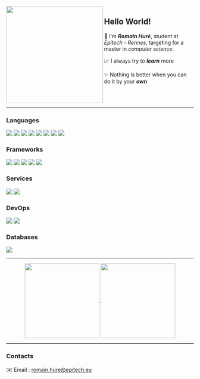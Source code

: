 
<img src="https://e0.pxfuel.com/wallpapers/691/707/desktop-wallpaper-morgan-codes-minimal-minimalist-code.jpg" height="260" align="left" />

## Hello World!
📝 I'm ***Romain Huré***, student at *Epitech - Rennes*, targeting for a master in *computer science*.

📈 I always try to ***learn*** more

✨ Nothing is better when you can do it by your ***own***

<br /><br />

---

### Languages
<div>
  <img src="https://img.shields.io/badge/C-00599C?style=for-the-badge&logo=c&logoColor=white" />
  <img src="https://img.shields.io/badge/C%2B%2B-00599C?style=for-the-badge&logo=c%2B%2B&logoColor=white" />
  <img src="https://img.shields.io/badge/Shell_Script-121011?style=for-the-badge&logo=gnu-bash&logoColor=white" />
  <img src="https://img.shields.io/badge/Python-FFD43B?style=for-the-badge&logo=python&logoColor=blue" />
  <img src="https://img.shields.io/badge/HTML5-E34F26?style=for-the-badge&logo=html5&logoColor=white" />
  <img src="https://img.shields.io/badge/CSS3-1572B6?style=for-the-badge&logo=css3&logoColor=white" />
  <img src="https://img.shields.io/badge/JavaScript-323330?style=for-the-badge&logo=javascript&logoColor=F7DF1E" />
  <img src="https://img.shields.io/badge/TypeScript-007ACC?style=for-the-badge&logo=typescript&logoColor=white" />
</div>

### Frameworks
<div>
  <img src="https://img.shields.io/badge/Node%20js-339933?style=for-the-badge&logo=nodedotjs&logoColor=white" />
  <img src="https://img.shields.io/badge/Tailwind_CSS-38B2AC?style=for-the-badge&logo=tailwind-css&logoColor=white" />
  <img src="https://img.shields.io/badge/React-20232A?style=for-the-badge&logo=react&logoColor=61DAFB" />
  <img src="https://img.shields.io/badge/SvelteKit-FF3E00?style=for-the-badge&logo=Svelte&logoColor=white" />
  <img src="https://img.shields.io/badge/nestjs-E0234E?style=for-the-badge&logo=nestjs&logoColor=white" />
</div>

### Services
<div>
  <img src="https://img.shields.io/badge/firebase-ffca28?style=for-the-badge&logo=firebase&logoColor=black" />
  <img src="https://img.shields.io/badge/Stripe-626CD9?style=for-the-badge&logo=Stripe&logoColor=white" />
</div>

### DevOps
<div>
  <img src="https://img.shields.io/badge/Docker-2CA5E0?style=for-the-badge&logo=docker&logoColor=white" />
  <img src="https://img.shields.io/badge/Github%20Actions-282a2e?style=for-the-badge&logo=githubactions&logoColor=367cfe" />
</div>

### Databases
<div>
  <img src="https://img.shields.io/badge/PostgreSQL-316192?style=for-the-badge&logo=postgresql&logoColor=white" />
</div>

---

<div align="center">
  <a href="https://github.com/Neo-Diamons">
    <img height=200 align="center" src="https://github-readme-stats.vercel.app/api?username=Neo-Diamons&show_icons=true&title_color=fff&icon_color=79ff97&text_color=9f9f9f&bg_color=151515" />
  </a>
  <a href="https://github.com/Neo-Diamons">
    <img height=200 align="center" src="https://github-readme-stats.vercel.app/api/top-langs?username=Neo-Diamons&layout=compact&langs_count=8&card_width=320&show_icons=true&title_color=fff&icon_color=79ff97&text_color=9f9f9f&bg_color=151515" />
  </a>
</div>

---

### Contacts

✉️ Email : [romain.hure@epitech.eu](romain.hure@epitech.eu)
